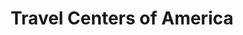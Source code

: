 ---
title: "Travel Centers of America"
url: /battle-creek/travel-centers-of-america/
shop: Lebensmittel
---